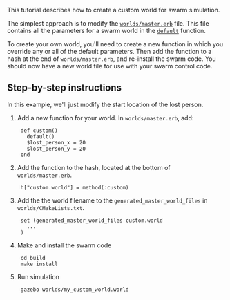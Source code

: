 This tutorial describes how to create a custom world for swarm simulation.

The simplest approach is to modify the [`worlds/master.erb`](https://bitbucket.org/osrf/swarm/src/d88d64b8cb836282d67944da178b846372961fa9/worlds/master.erb?at=default&fileviewer=file-view-default) file. This file contains all the parameters for a swarm world in the [`default`](https://bitbucket.org/osrf/swarm/src/d88d64b8cb836282d67944da178b846372961fa9/worlds/master.erb?at=default&fileviewer=file-view-default#master.erb-4) function. 

To create your own world, you'll need to create a new function in which you override any or all of the default parameters. Then add the function to a hash at the end of `worlds/master.erb`, and re-install the swarm code. You should now have a new world file for use with your swarm control code.

## Step-by-step instructions

In this example, we'll just modify the start location of the lost person.

1. Add a new function for your world. In `worlds/master.erb`, add:

        def custom()
          default()
          $lost_person_x = 20
          $lost_person_y = 20   
        end

2. Add the function to the hash, located at the bottom of `worlds/master.erb`.

        h["custom.world"] = method(:custom)

3. Add the the world filename to the `generated_master_world_files` in `worlds/CMakeLists.txt`.

        set (generated_master_world_files custom.world
          ...
        )

3. Make and install the swarm code

        cd build
        make install

4. Run simulation

        gazebo worlds/my_custom_world.world